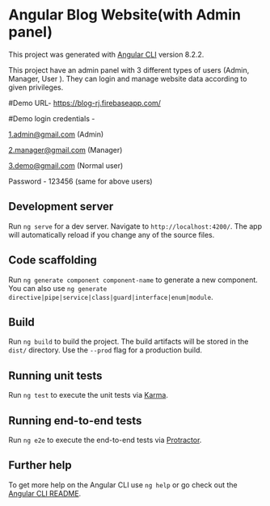 # Angular Blog Website(with Admin panel)

This project was generated with [Angular CLI](https://github.com/angular/angular-cli) version 8.2.2.

This project have an admin panel with 3 different types of users (Admin, Manager, User ). They can login and manage website data according to given privileges.

#Demo URL- https://blog-rj.firebaseapp.com/

#Demo login credentials - 

1.admin@gmail.com (Admin)

2.manager@gmail.com (Manager)

3.demo@gmail.com (Normal user)

Password - 123456 (same for above users)

## Development server

Run `ng serve` for a dev server. Navigate to `http://localhost:4200/`. The app will automatically reload if you change any of the source files.

## Code scaffolding

Run `ng generate component component-name` to generate a new component. You can also use `ng generate directive|pipe|service|class|guard|interface|enum|module`.

## Build

Run `ng build` to build the project. The build artifacts will be stored in the `dist/` directory. Use the `--prod` flag for a production build.

## Running unit tests

Run `ng test` to execute the unit tests via [Karma](https://karma-runner.github.io).

## Running end-to-end tests

Run `ng e2e` to execute the end-to-end tests via [Protractor](http://www.protractortest.org/).

## Further help

To get more help on the Angular CLI use `ng help` or go check out the [Angular CLI README](https://github.com/angular/angular-cli/blob/master/README.md).
